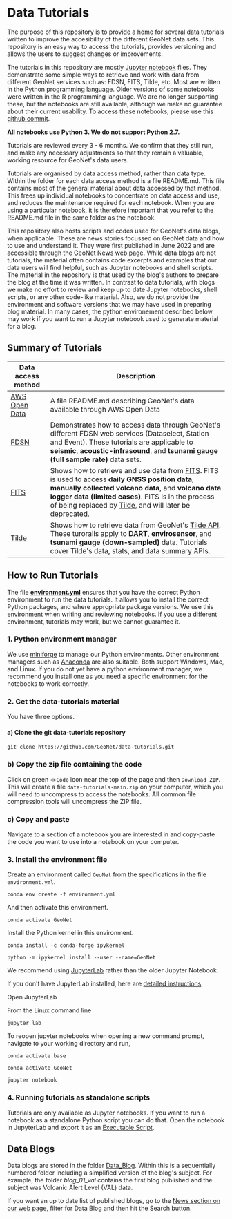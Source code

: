 # Data Tutorials

The purpose of this repository is to provide a home for several data tutorials written to improve the accesibility of the different GeoNet data sets. This repository is an easy way to access the tutorials, provides versioning and allows the users to suggest changes or improvements.

The tutorials in this repository are mostly [Jupyter notebook](https://jupyter.org/) files. They demonstrate some simple ways to retrieve and work with data from different GeoNet services such as: FDSN, FITS, Tilde, etc. Most are written in the Python programming language. Older versions of some notebooks were written in the R programming language. We are no longer supporting these, but the notebooks are still available, although we make no guarantee about their current usability. To access these notebooks, please use this [github commit](https://github.com/GeoNet/data-tutorials/tree/5609561894b924211da975d1794eb00b5fcff99d).

**All notebooks use Python 3. We do not support Python 2.7.**

Tutorials are reviewed every 3 - 6 months. We confirm that they still run, and make any necessary adjustments so that they remain a valuable, working resource for GeoNet's data users.

Tutorials are organised by data access method, rather than data type. Within the folder for each data access method is a file README.md. This file contains most of the general material about data accessed by that method. This frees up individual notebooks to concentrate on data access and use, and reduces the maintenance required for each notebook. When you are using a particular notebook, it is therefore important that you refer to the README.md file in the same folder as the notebook.

This repository also hosts scripts and codes used for GeoNet's data blogs, when applicable. These are news stories focussed on GeoNet data and how to use
and understand it. They were first published in June 2022 and are accessible through the [GeoNet News web page](https://www.geonet.org.nz/news). While data blogs are not tutorials, the material often contains
code excerpts and examples that our data users will find helpful, such as Jupyter notebooks and shell scripts. The material in the repository is that used by the blog's authors to prepare the blog at the time it was written. In contrast to data tutorials, with blogs we make no effort to review and keep up to date Jupyter notebooks, shell scripts, or any other code-like material. Also, we do not provide the environment and software versions that we may have used in preparing blog material. In many cases, the python environement described below may work if you want to run a Jupyter notebook used to generate material for a blog.

## Summary of Tutorials

| Data access method | Description   |
| ------------- | ------------- |
| [AWS Open Data](./AWS_Open_Data) | A file README.md describing GeoNet's data available through AWS Open Data |
| [FDSN](./FDSN) | Demonstrates how to access data through GeoNet's different FDSN web services (Dataselect, Station and Event). These tutorials are applicable to **seismic**, **acoustic-infrasound**, and **tsunami gauge (full sample rate)** data sets. |
| [FITS](./FITS) | Shows how to retrieve and use data from [FITS](https://fits.geonet.org.nz/api-docs/). FITS is used to access **daily GNSS position data**, **manually collected volcano data**, and **volcano data logger data (limited cases)**. FITS is in the process of being replaced by [Tilde](https://tilde.geonet.org.nz/), and will later be deprecated. |
| [Tilde](./Tilde) | Shows how to retrieve data from GeoNet's [Tilde API](https://tilde.geonet.org.nz/v3/api-docs/). These turorails apply to **DART**, **envirosensor**, and **tsunami gauge (down-sampled)** data. Tutorials cover Tilde's data, stats, and data summary APIs.

## How to Run Tutorials
The file [**environment.yml**](environment.yml) ensures that you have the correct Python environment to run the data tutorials. It allows you to install the correct Python packages, and where appropriate package versions. We use this environment when writing and reviewing notebooks. If you use a different environment, tutorials may work, but we cannot guarantee it.

### 1. Python environment manager
We use [miniforge](https://github.com/conda-forge/miniforge) to manage our Python environments. Other environment managers such as [Anaconda](https://www.anaconda.com/) are also suitable. Both support Windows, Mac, and Linux. If you do not yet have a python environment manager, we recommend you install one as you need a specific environment for the notebooks to work correctly.

### 2. Get the data-tutorials material
You have three options.
#### a) Clone the git data-tutorials repository
`git clone https://github.com/GeoNet/data-tutorials.git`
### b) Copy the zip file containing the code
Click on green `<>Code` icon near the top of the page and then `Download ZIP`.
This will create a file `data-tutorials-main.zip` on your computer, which you will need to uncompress to access the notebooks. All common file compression tools will uncompress the ZIP file.
### c) Copy and paste
Navigate to a section of a notebook you are interested in and copy-paste the code you want to use into a notebook on your computer.

### 3. Install the environment file
Create an environment called `GeoNet` from the specifications in the file `environment.yml`.

`conda env create -f environment.yml`

And then activate this environment.

`conda activate GeoNet`

Install the Python kernel in this environment.

`conda install -c conda-forge ipykernel`

`python -m ipykernel install --user --name=GeoNet`

We recommend using [JupyterLab](https://jupyterlab.readthedocs.io/en/stable/index.html) rather than the older Jupyter Notebook.

If you don't have JupyterLab installed, here are [detailed instructions](https://jupyterlab.readthedocs.io/en/stable/getting_started/installation.html).

Open JupyterLab

From the Linux command line

`jupyter lab`

To reopen jupyter notebooks when opening a new command prompt, navigate to your working directory and run,

`conda activate base`

`conda activate GeoNet`

`jupyter notebook`

### 4. Running tutorials as standalone scripts
Tutorials are only available as Jupyter notebooks. If you want to run a notebook as a standalone Python script you can do that. Open the notebook in JupyterLab and export it as an [Executable Script](https://jupyterlab.readthedocs.io/en/stable/user/export.html).
                                                      
## Data Blogs

Data blogs are stored in the folder [Data_Blog](https://github.com/GeoNet/data-tutorials/tree/main/Data_Blog). Within this is a
sequentially numbered folder including a simplified version of the blog's subject. For example, the folder *blog_01_val* contains the
first blog published and the subject was Volcanic Alert Level (VAL) data.

If you want an up to date list of published blogs, go to the [News section on our web page](https://www.geonet.org.nz/news), filter for Data Blog and then hit the Search button.
